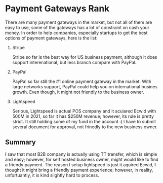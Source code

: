 # Payment Gateways Rank

There are many payment gateways in the market, but not all of them are easy to use, some of the gateways has a lot of constraint on cash your money.
In order to help companies, especially startups to get the best options of payment gateways, here is the list:

1. Stripe

    Stripe so far is the best way for US business payment, although it does support interenational, but less branch compare with PayPal.

2. PayPal

    PayPal so far still the #1 online payment gateway in the market. With large networks support, PayPal could help you on international busines growth.
Even though, it might not friendly to the business owner.

3. Lightspeed

   Serious, Lightspeed is actual POS company and it acuiared Ecwid with 500M in 2021, so far it has $250M revenue; however, its rule is pretty strict.
It still holding some of my fund in the account :( I have to submit several document for approval, not frinedly to the new business owner.

## Summary

I saw that most B2B company is actually using TT transfer, which is simple and easy; however, for self hosted business owner, might would like to find a 
friendy payment. The reason I setup lightspeed is just it aquired Ecwid, I thought it might bring a friendly payment experience; however, in reality, 
unfortuantly, it is kind slightly hard to process.
